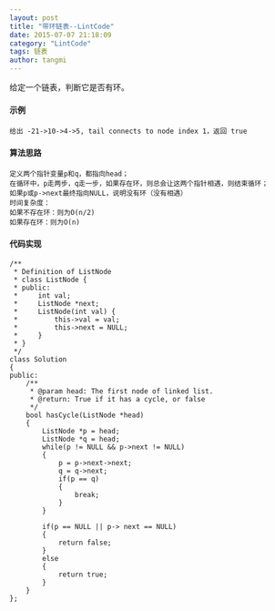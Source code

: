 ```yaml
---
layout: post
title: "带环链表--LintCode"
date: 2015-07-07 21:18:09
category: "LintCode"
tags: 链表
author: tangmi
---
```

给定一个链表，判断它是否有环。
<!--break-->

#### 示例
    给出 -21->10->4->5, tail connects to node index 1，返回 true

#### 算法思路

    定义两个指针变量p和q，都指向head；
    在循环中，p走两步，q走一步，如果存在环，则总会让这两个指针相遇，则结束循环；
    如果p或p->next最终指向NULL，说明没有环（没有相遇）
    时间复杂度：
    如果不存在环：则为O(n/2)
    如果存在环：则为O(n)

#### 代码实现
    
    /**
     * Definition of ListNode
     * class ListNode {
     * public:
     *     int val;
     *     ListNode *next;
     *     ListNode(int val) {
     *         this->val = val;
     *         this->next = NULL;
     *     }
     * }
     */
    class Solution
    {
    public:
        /**
         * @param head: The first node of linked list.
         * @return: True if it has a cycle, or false
         */
        bool hasCycle(ListNode *head)
        {
            ListNode *p = head;
            ListNode *q = head;
            while(p != NULL && p->next != NULL)
            {
                p = p->next->next;
                q = q->next;
                if(p == q)
                {
                    break;
                }
            }

            if(p == NULL || p-> next == NULL)
            {
                return false;
            }
            else
            {
                return true;
            }
        }
    };

